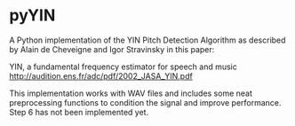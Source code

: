 # pyYIN
A Python implementation of the YIN Pitch Detection Algorithm as described by Alain de Cheveigne and Igor Stravinsky in this paper:

YIN, a fundamental frequency estimator for speech and music
http://audition.ens.fr/adc/pdf/2002_JASA_YIN.pdf

This implementation works with WAV files and includes some neat preprocessing functions to condition the signal and improve performance. Step 6 has not been implemented yet.
